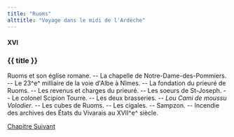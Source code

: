 ```yaml
---
title: "Ruoms"
alttitle: "Voyage dans le midi de l'Ardèche"
---
```


#### XVI

### {{ title }}

<div class="tltr">

Ruoms et son église romane. -- La chapelle de Notre-Dame-des-Pommiers. -- Le
23^e^ milliaire de la voie d'Albe à Nîmes. -- La fondation du prieuré de Ruoms.
-- Les revenus et charges du prieuré. -- Les soeurs de St-Joseph. -- Le colonel
Scipion Tourre. -- Les deux brasseries. -- _Lou Cami de moussu Volodier_. -- Les
cubes de Ruoms. -- Les cigales. -- Sampzon. -- Incendie des archives des États
du Vivarais au XVII^e^ siècle.

</div>

<div id="next">

[Chapitre Suivant](17.html)

</div>
